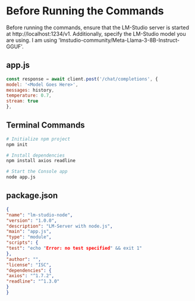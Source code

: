 # Before Running the Commands
Before running the commands, ensure that the LM-Studio server is started at http://localhost:1234/v1. 
Additionally, specify the LM-Studio model you are using. 
I am using 'lmstudio-community/Meta-Llama-3-8B-Instruct-GGUF'.

## app.js
```javascript
const response = await client.post('/chat/completions', {
model: '<Model Goes Here>',
messages: history,
temperature: 0.7,
stream: true
},
```

## Terminal Commands

```bash
# Initialize npm project
npm init

# Install dependencies
npm install axios readline

# Start the Console app
node app.js
```

## package.json

```json
{
"name": "lm-studio-node",
"version": "1.0.0",
"description": "LM-Server with node.js",
"main": "app.js",
"type": "module",
"scripts": {
"test": "echo "Error: no test specified" && exit 1"
},
"author": "",
"license": "ISC",
"dependencies": {
"axios": "^1.7.2",
"readline": "^1.3.0"
}
}
```
